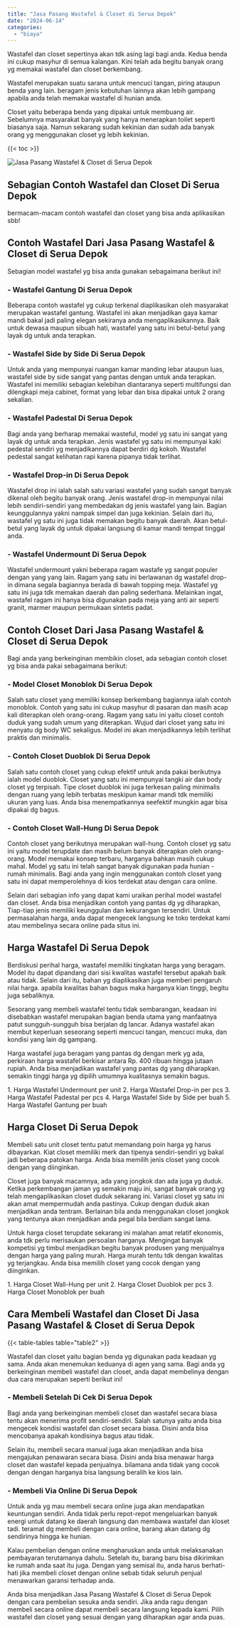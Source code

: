 ```yaml
---
title: "Jasa Pasang Wastafel & Closet di Serua Depok"
date: "2024-06-14"
categories: 
  - "biaya"
---
```


Wastafel dan closet sepertinya akan tdk asing lagi bagi anda. Kedua benda ini cukup masyhur di semua kalangan. Kini telah ada begitu banyak orang yg memakai wastafel dan closet berkembang.

Wastafel merupakan suatu sarana untuk mencuci tangan, piring ataupun benda yang lain. beragam jenis kebutuhan lainnya akan lebih gampang apabila anda telah memakai wastafel di hunian anda.

Closet yaitu beberapa benda yang dipakai untuk membuang air. Sebelumnya masyarakat banyak yang hanya menerapkan toilet seperti biasanya saja. Namun sekarang sudah kekinian dan sudah ada banyak orang yg menggunakan closet yg lebih kekinian.

{{< toc >}}

![Jasa Pasang Wastafel & Closet di Serua Depok](/images/wastafel-closet-murah22.png)

## Sebagian Contoh Wastafel dan Closet Di Serua Depok

bermacam-macam contoh wastafel dan closet yang bisa anda aplikasikan sbb!

## Contoh Wastafel Dari Jasa Pasang Wastafel & Closet di Serua Depok

Sebagian model wastafel yg bisa anda gunakan sebagaimana berikut ini!

### \- Wastafel Gantung Di Serua Depok

Beberapa contoh wastafel yg cukup terkenal diaplikasikan oleh masyarakat merupakan wastafel gantung. Wastafel ini akan menjadikan gaya kamar mandi bakal jadi paling elegan sekiranya anda mengaplikasikannya. Baik untuk dewasa maupun sibuah hati, wastafel yang satu ini betul-betul yang layak dg untuk anda terapkan.

### \- Wastafel Side by Side Di Serua Depok

Untuk anda yang mempunyai ruangan kamar manding lebar ataupun luas, wastafel side by side sangat yang pantas dengan untuk anda terapkan. Wastafel ini memiliki sebagian kelebihan diantaranya seperti multifungsi dan dilengkapi meja cabinet, format yang lebar dan bisa dipakai untuk 2 orang sekalian.

### \- Wastafel Padestal Di Serua Depok

Bagi anda yang berharap memakai wasteful, model yg satu ini sangat yang layak dg untuk anda terapkan. Jenis wastafel yg satu ini mempunyai kaki pedestal sendiri yg menjadikannya dapat berdiri dg kokoh. Wastafel pedestal sangat kelihatan rapi karena pipanya tidak terlihat.

### \- Wastafel Drop-in Di Serua Depok

Wastafel drop ini ialah salah satu variasi wastafel yang sudah sangat banyak dikenal oleh begitu banyak orang. Jenis wastafel drop-in mempunyai nilai lebih sendiri-sendiri yang membedakan dg jenis wastafel yang lain. Bagian keunggulannya yakni nampak simpel dan juga kekinian. Selain dari itu, wastafel yg satu ini juga tidak memakan begitu banyak daerah. Akan betul-betul yang layak dg untuk dipakai langsung di kamar mandi tempat tinggal anda.

### \- Wastafel Undermount Di Serua Depok

Wastafel undermount yakni beberapa ragam wastafe yg sangat populer dengan yang yang lain. Ragam yang satu ini berlawanan dg wastafel drop-in dimana segala bagiannya berada di bawah topping meja. Wastafel yg satu ini juga tdk memakan daerah dan paling sederhana. Melainkan ingat, wastafel ragam ini hanya bisa digunakan pada meja yang anti air seperti granit, marmer maupun permukaan sintetis padat.

## Contoh Closet Dari Jasa Pasang Wastafel & Closet di Serua Depok

Bagi anda yang berkeinginan membikin closet, ada sebagian contoh closet yg bisa anda pakai sebagaimana berikut:

### \- Model Closet Monoblok Di Serua Depok

Salah satu closet yang memiliki konsep berkembang bagiannya ialah contoh monoblok. Contoh yang satu ini cukup masyhur di pasaran dan masih acap kali diterapkan oleh orang-orang. Ragam yang satu ini yaitu closet contoh duduk yang sudah umum yang diterapkan. Wujud dari closet yang satu ini menyatu dg body WC sekaligus. Model ini akan menjadikannya lebih terlihat praktis dan minimalis.

### \- Contoh Closet Duoblok Di Serua Depok

Salah satu contoh closet yang cukup efektif untuk anda pakai berikutnya ialah model duoblok. Closet yang satu ini mempunyai tangki air dan body closet yg terpisah. Tipe closet duoblok ini juga terkesan paling minimalis dengan ruang yang lebih terbatas meskipun kamar mandi tdk memiliki ukuran yang luas. Anda bisa menempatkannya seefektif mungkin agar bisa dipakai dg bagus.

### \- Contoh Closet Wall-Hung Di Serua Depok

Contoh closet yang berikutnya merupakan wall-hung. Contoh closet yg satu ini yaitu model terupdate dan masih belum banyak diterapkan oleh orang-orang. Model memakai konsep terbaru, harganya bahkan masih cukup mahal. Model yg satu ini telah sangat banyak digunakan pada hunian - rumah minimalis. Bagi anda yang ingin menggunakan contoh closet yang satu ini dapat memperolehnya di kios terdekat atau dengan cara online.

Selain dari sebagian info yang dapat kami uraikan perihal model wastafel dan closet. Anda bisa menjadikan contoh yang pantas dg yg diharapkan, Tiap-tiap jenis memiliki keunggulan dan kekurangan tersendiri. Untuk permasalahan harga, anda dapat mengecek langsung ke toko terdekat kami atau membelinya secara online pada situs ini.

## Harga Wastafel Di Serua Depok

Berdiskusi perihal harga, wastafel memiliki tingkatan harga yang beragam. Model itu dapat dipandang dari sisi kwalitas wastafel tersebut apakah baik atau tidak. Selain dari itu, bahan yg diaplikasikan juga memberi pengaruh nilai harga. apabila kwalitas bahan bagus maka harganya kian tinggi, begitu juga sebaliknya.

Sesorang yang membeli wastafel tentu tidak sembarangan, keadaan ini disebabkan wastafel merupakan bagian benda utama yang manfaatnya patut sungguh-sungguh bisa berjalan dg lancar. Adanya wastafel akan membut keperluan seseorang seperti mencuci tangan, mencuci muka, dan kondisi yang lain dg gampang.

Harga wastafel juga beragam yang pantas dg dengan merk yg ada, perkiraan harga wastafel berkisar antara Rp. 400 ribuan hingga jutaan rupiah. Anda bisa menjadikan wastafel yang pantas dg yang diharapkan. semakin tinggi harga yg dipilih umumnya kualitasnya semakin bagus.

1\. Harga Wastafel Undermount per unit 2. Harga Wastafel Drop-in per pcs 3. Harga Wastafel Padestal per pcs 4. Harga Wastafel Side by Side per buah 5. Harga Wastafel Gantung per buah

## Harga Closet Di Serua Depok

Membeli satu unit closet tentu patut memandang poin harga yg harus dibayarkan. Kiat closet memiliki merk dan tipenya sendiri-sendiri yg bakal jadi beberapa patokan harga. Anda bisa memilih jenis closet yang cocok dengan yang diinginkan.

Closet juga banyak macamnya, ada yang jongkok dan ada juga yg duduk. Ketika perkembangan jaman yg semakin maju ini, sangat banyak orang yg telah mengaplikasikan closet duduk sekarang ini. Variasi closet yg satu ini akan amat mempermudah anda pastinya. Cukup dengan duduk akan menjadikan anda tentram. Berlainan bila anda menggunakan closet jongkok yang tentunya akan menjadikan anda pegal bila berdiam sangat lama.

Untuk harga closet terupdate sekarang ini malahan amat relatif ekonomis, anda tdk perlu merisaukan persoalan harganya. Mengingat banyak kompetisi yg timbul menjadikan begitu banyak produsen yang menjualnya dengan harga yang paling murah. Harga murah tentu tdk dengan kwalitas yg terjangkau. Anda bisa memilih closet yang cocok dengan yang diinginkan.

1\. Harga Closet Wall-Hung per unit 2. Harga Closet Duoblok per pcs 3. Harga Closet Monoblok per buah

## Cara Membeli Wastafel dan Closet Di Jasa Pasang Wastafel & Closet di Serua Depok

{{< table-tables table="table2" >}}

Wastafel dan closet yaitu bagian benda yg digunakan pada keadaan yg sama. Anda akan menemukan keduanya di agen yang sama. Bagi anda yg berkeinginan membeli wastafel dan closet, anda dapat membelinya dengan dua cara merupakan seperti berikut ini!

### \- Membeli Setelah Di Cek Di Serua Depok

Bagi anda yang berkeinginan membeli closet dan wastafel secara biasa tentu akan menerima profit sendiri-sendiri. Salah satunya yaitu anda bisa mengecek kondisi wastafel dan closet secara biasa. Disini anda bisa mencobanya apakah kondisinya bagus atau tidak.

Selain itu, membeli secara manual juga akan menjadikan anda bisa mengajukan penawaran secara biasa. Disini anda bisa menawar harga closet dan wastafel kepada penjualnya. bilamana anda tidak yang cocok dengan dengan harganya bisa langsung beralih ke kios lain.

### \- Membeli Via Online Di Serua Depok

Untuk anda yg mau membeli secara online juga akan mendapatkan keuntungan sendiri. Anda tidak perlu repot-repot mengeluarkan banyak energi untuk datang ke daerah langsung dan membawa wastafel dan kloset tadi. teramat dg membeli dengan cara online, barang akan datang dg sendirinya hingga ke hunian.

Kalau pembelian dengan online mengharuskan anda untuk melaksanakan pembayaran terutamanya dahulu. Setelah itu, barang baru bisa dikirimkan ke rumah anda saat itu juga. Dengan yang semisal itu, anda harus berhati-hati jika membeli closet dengan online sebab tidak seluruh penjual menawarkan garansi terhadap anda.

Anda bisa menjadikan Jasa Pasang Wastafel & Closet di Serua Depok dengan cara pembelian sesuka anda sendiri. Jika anda ragu dengan membeli secara online dapat membeli secara langsung kepada kami. Pilih wastafel dan closet yang sesuai dengan yang diharapkan agar anda puas.
